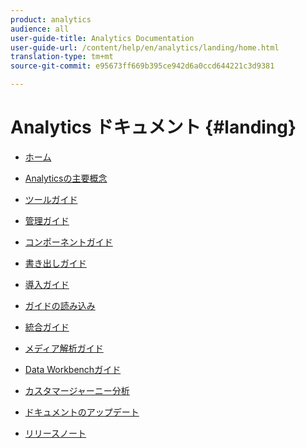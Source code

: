 ```yaml
---
product: analytics
audience: all
user-guide-title: Analytics Documentation
user-guide-url: /content/help/en/analytics/landing/home.html
translation-type: tm+mt
source-git-commit: e95673ff669b395ce942d6a0ccd644221c3d9381

---
```



# Analytics ドキュメント {#landing}

+ [ホーム](home.md)
* [Analyticsの主要概念](an-key-concepts.md)
* [ツールガイド](https://docs.adobe.com/content/help/en/analytics/analyze/home.html)
* [管理ガイド](https://docs.adobe.com/content/help/en/analytics/admin/home.html)
* [コンポーネントガイド](https://docs.adobe.com/content/help/en/analytics/components/home.html)
* [書き出しガイド](https://docs.adobe.com/content/help/en/analytics/export/home.html)
* [導入ガイド](https://docs.adobe.com/content/help/en/analytics/implementation/home.html)
* [ガイドの読み込み](https://docs.adobe.com/content/help/en/analytics/import/home.html)
* [統合ガイド](https://docs.adobe.com/content/help/en/analytics/integration/home.html)
* [メディア解析ガイド](https://docs.adobe.com/content/help/en/media-analytics/using/media-overview.html)
* [Data Workbenchガイド](https://docs.adobe.com/content/help/en/data-workbench/using/home.html)
* [カスタマージャーニー分析](https://docs.adobe.com/content/help/en/analytics-platform/using/cja-landing.html)

* [ドキュメントのアップデート](doc-updates.md)
* [リリースノート](https://docs.adobe.com/content/help/en/release-notes/experience-cloud/current.html)


<!--
+ Analytics Guides{#analytics-guides}
  * [Analytics Analyze Guide](https://docs.adobe.com/content/help/en/analytics/analyze/home.html)
  * [Admin Guide](https://docs.adobe.com/content/help/en/analytics/admin/home.html)
  * [Components Guide](https://docs.adobe.com/content/help/en/analytics/components/home.html)
  * [Export Guide](https://docs.adobe.com/content/help/en/analytics/export/home.html)
  * [Implementation Guide](https://docs.adobe.com/content/help/en/analytics/implementation/home.html)
  * [Import Guide](https://docs.adobe.com/content/help/en/analytics/import/home.html)
  * [Integration Guide](https://docs.adobe.com/content/help/en/analytics/integration/home.html)
-->
